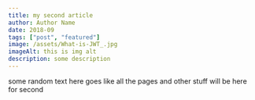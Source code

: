 ```yaml
---
title: my second article
author: Author Name
date: 2018-09
tags: ["post", "featured"]
image: /assets/What-is-JWT_.jpg
imageAlt: this is img alt
description: some description
---
```


some random text here goes like all the pages and other stuff will be here for second
